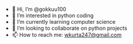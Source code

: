 - 👋 Hi, I’m @gokkuu100
- 👀 I’m interested in python coding
- 🌱 I’m currently learning computer science
- 💞️ I’m looking to collaborate on python projects
- 📫 How to reach me: wkurta247@gmail.com

<!---
gokkuu100/gokkuu100 is a ✨ special ✨ repository because its `README.md` (this file) appears on your GitHub profile.
You can click the Preview link to take a look at your changes.
--->
